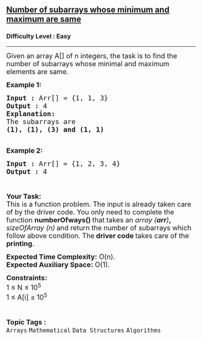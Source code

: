 <h2><a href="https://www.geeksforgeeks.org/problems/number-of-subarrays-whose-minimum-and-maximum-are-same5259/1">Number of subarrays whose minimum and maximum are same</a></h2><h3>Difficulty Level : Easy</h3><hr><div class="problems_problem_content__Xm_eO"><p><span style="font-size:18px">Given an array A[] of n integers, the task is to find the number of subarrays whose minimal and maximum elements are same.</span></p>

<p><span style="font-size:18px"><strong>Example 1:</strong></span></p>

<pre><span style="font-size:18px"><strong>Input :</strong> Arr[] = {1, 1, 3}
<strong>Output :</strong> 4
<strong>Explanation:
</strong>The subarrays are
<strong>(1), (1), (3) and (1, 1)&nbsp;</strong>

</span></pre>

<p><span style="font-size:18px"><strong>Example 2:</strong></span></p>

<pre><span style="font-size:18px"><strong>Input :</strong> Arr[] = {1, 2, 3, 4}
<strong>Output :</strong> 4
</span></pre>

<p>&nbsp;</p>

<p><span style="font-size:18px"><strong>Your Task:</strong><br>
This is a function problem. The input is already taken care of by the driver code. You only need to complete the function <strong>numberOfways() </strong>that&nbsp;takes an&nbsp;<em>array (<strong>arr</strong>)</em><strong>, </strong><em>sizeOfArray (n)<strong>&nbsp;</strong></em>and return the number of subarrays which follow above condition. The<strong> driver code </strong>takes care of the <strong>printing</strong>.</span></p>

<p><span style="font-size:18px"><strong>Expected Time Complexity:</strong>&nbsp;O(n).<br>
<strong>Expected Auxiliary Space:</strong>&nbsp;O(1).</span></p>

<p><span style="font-size:18px"><strong>Constraints:</strong><br>
1 ≤ N ≤ 10<sup>5</sup><br>
1 ≤ A[i] ≤ 10<sup>5</sup></span></p>
</div><br><p><span style=font-size:18px><strong>Topic Tags : </strong><br><code>Arrays</code>&nbsp;<code>Mathematical</code>&nbsp;<code>Data Structures</code>&nbsp;<code>Algorithms</code>&nbsp;